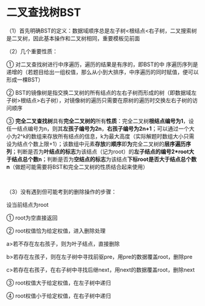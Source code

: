 # 二叉查找树BST

（1）首先明确BST的定义：数据域顺序总是左子树<根结点<右子树，二叉搜索树是二叉树，因此基本操作和二叉树相同，重要模板见前面

（2）几个重要性质：

① 对二叉查找树进行中序遍历，遍历的结果是有序的，即BST的中	序遍历序列是递增的（若题目给出一组权值，那么从小到大排序，中序遍历的同时赋值，便可以形成一棵BST）

② BST的镜像树是指交换二叉树的所有结点的左右子树而形成的树（即数据域左子树>根结点>右子树），对镜像树的遍历只需要在原树的遍历时交换左右子树的访问顺序

③ **完全二叉查找树**具有**完全二叉树的**所有**性质**：完全二叉树**根结点编号为1**，设任一结点编号为n，则其**左孩子编号为2n**，**右孩子编号为2n+1**；可以通过一个大小为2^k的数组来存放所有结点的信息，k为最大高度（实际解题时数组大小只需设为结点个数上限+1）；该数组中元素**存放**的**顺序**即**为**完全二叉树的**层序遍历序列**；判断是否为**叶结点的标志**为该结点（记为root）的**左子结点的编号2\*root大于结点总个数n**；判断是否为**空结点的标志**为该结点**下标root是否大于结点总个数n**（做题可能需要将BST和完全二叉树的性质结合起来使用）

<br />

（3）没有遇到但可能考到的删除操作的步骤：

设当前结点为root

① root为空直接返回

② root权值恰为给定权值，进入删除处理

a>若不存在左右孩子，则为叶子结点，直接删除

b>若存在左孩子，则在左子树中寻找前驱pre，用pre的数据覆盖root，删除pre

c>若存在右孩子，在右子树中寻找后继next，用next的数据覆盖root，删除next

③ root权值大于给定权值，在左子树中递归

④ root权值小于给定权值，在右子树中递归